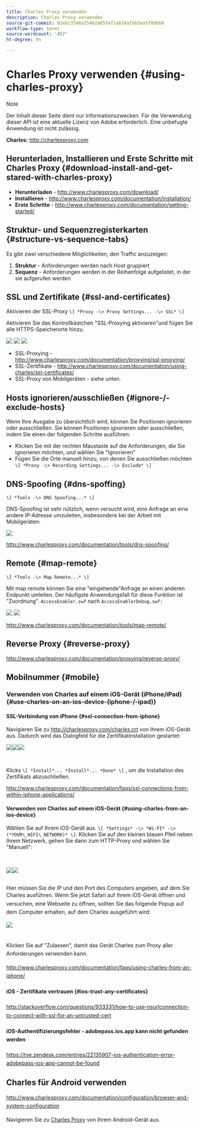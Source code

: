 ```yaml
---
title: Charles Proxy verwenden
description: Charles Proxy verwenden
source-git-commit: 02ebc3548a254b2a6554f1ab34afbb3ea5f09bb8
workflow-type: tm+mt
source-wordcount: '457'
ht-degree: 0%

---
```


# Charles Proxy verwenden {#using-charles-proxy}

>[!NOTE]
>
>Der Inhalt dieser Seite dient nur Informationszwecken. Für die Verwendung dieser API ist eine aktuelle Lizenz von Adobe erforderlich. Eine unbefugte Anwendung ist nicht zulässig.


**Charles:** <http://charlesproxy.com>


## Herunterladen, Installieren und Erste Schritte mit Charles Proxy {#download-install-and-get-stared-with-charles-proxy}

- **Herunterladen** - <http://www.charlesproxy.com/download/>
- **Installieren** - <http://www.charlesproxy.com/documentation/installation/>
- **Erste Schritte** - <http://www.charlesproxy.com/documentation/getting-started/>


## Struktur- und Sequenzregisterkarten {#structure-vs-sequence-tabs}

Es gibt zwei verschiedene Möglichkeiten, den Traffic anzuzeigen:

1. **Struktur** - Anforderungen werden nach Host gruppiert
1. **Sequenz** - Anforderungen werden in der Reihenfolge aufgelistet, in der sie aufgerufen werden


## SSL und Zertifikate {#ssl-and-certificates}

Aktivieren der SSL-Proxy `\[ *Proxy -\> Proxy Settings... -\> SSL* \]`

Aktivieren Sie das Kontrollkästchen &quot;SSL-Proxying aktivieren&quot;und fügen Sie alle HTTPS-Speicherorte hinzu.


![](https://dzf8vqv24eqhg.cloudfront.net/userfiles/258/326/ckfinder/images/ProxySettings.PNG) ![](https://dzf8vqv24eqhg.cloudfront.net/userfiles/258/326/ckfinder/images/SSLSettings.PNG) ![](https://dzf8vqv24eqhg.cloudfront.net/userfiles/258/326/ckfinder/images/AddHttpsLocations.PNG)



- SSL-Proxying - <http://www.charlesproxy.com/documentation/proxying/ssl-proxying/>
- SSL-Zertifikate - <http://www.charlesproxy.com/documentation/using-charles/ssl-certificates/>
- SSL-Proxy von Mobilgeräten - siehe unten.


## Hosts ignorieren/ausschließen {#ignore-/-exclude-hosts}

Wenn Ihre Ausgabe zu übersichtlich wird, können Sie Positionen ignorieren oder ausschließen. Sie können Positionen ignorieren oder ausschließen, indem Sie einen der folgenden Schritte ausführen:

- Klicken Sie mit der rechten Maustaste auf die Anforderungen, die Sie ignorieren möchten, und wählen Sie &quot;Ignorieren&quot;
- Fügen Sie die Orte manuell hinzu, von denen Sie ausschließen möchten `\[ *Proxy -\> Recording Settings... -\> Exclude* \]`


## DNS-Spoofing {#dns-spoffing}

`\[ *Tools -\> DNS Spoofing...* \]`



DNS-Spoofing ist sehr nützlich, wenn versucht wird, eine Anfrage an eine andere IP-Adresse umzuleiten, insbesondere bei der Arbeit mit Mobilgeräten:

![](https://dzf8vqv24eqhg.cloudfront.net/userfiles/258/326/ckfinder/images/DNSSpoofing.PNG)

<http://www.charlesproxy.com/documentation/tools/dns-spoofing/>


## Remote {#map-remote}

`\[ *Tools -\> Map Remote...* \]`



Mit map remote können Sie eine &quot;eingehende&quot;Anfrage an einen anderen Endpunkt umleiten. Der häufigste Anwendungsfall für diese Funktion ist &quot;Zuordnung&quot;. `AccessEnabler.swf` nach `AccessEnablerDebug.swf:`

![](https://dzf8vqv24eqhg.cloudfront.net/userfiles/258/326/ckfinder/images/MapRemote.PNG) ![](https://dzf8vqv24eqhg.cloudfront.net/userfiles/258/326/ckfinder/images/MapRemoteAdd.PNG)

<http://www.charlesproxy.com/documentation/tools/map-remote/>



## Reverse Proxy {#reverse-proxy}

<http://www.charlesproxy.com/documentation/proxying/reverse-proxy/>

## Mobilnummer {#mobile}

### Verwenden von Charles auf einem iOS-Gerät (iPhone/iPad) {#use-charles-on-an-ios-device-(iphone-/-ipad)}

#### SSL-Verbindung von iPhone {#ssl-connection-from-iphone}

Navigieren Sie zu <http://charlesproxy.com/charles.crt> von Ihrem iOS-Gerät aus.  Dadurch wird das Dialogfeld für die Zertifikatinstallation gestartet:

![](https://dzf8vqv24eqhg.cloudfront.net/userfiles/258/326/ckfinder/images/iOSDeviceSSLCertificate1\(1\).PNG)![](https://dzf8vqv24eqhg.cloudfront.net/userfiles/258/326/ckfinder/images/iOSDeviceSSLCertificate2\(1\).PNG)![](https://dzf8vqv24eqhg.cloudfront.net/userfiles/258/326/ckfinder/images/iOSDeviceSSLCertificate3.PNG)

</br>

Klicks `\[ *Install*... *Install*... *Done* \]` , um die Installation des Zertifikats abzuschließen.

<http://www.charlesproxy.com/documentation/faqs/ssl-connections-from-within-iphone-applications/>



#### Verwenden von Charles auf einem iOS-Gerät {#using-charles-from-an-ios-device}

Wählen Sie auf Ihrem iOS-Gerät aus. `\[ *Settings* -\> *Wi-FI* -\> (*YOUR\_WIFI\_NETWORK)* \]`. Klicken Sie auf den kleinen blauen Pfeil neben Ihrem Netzwerk, gehen Sie dann zum HTTP-Proxy und wählen Sie &quot;Manuell&quot;:


</br>

![](https://dzf8vqv24eqhg.cloudfront.net/userfiles/258/326/ckfinder/images/iOSDeviceManualProxy1.png)![](https://dzf8vqv24eqhg.cloudfront.net/userfiles/258/326/ckfinder/images/iOSDeviceManualProxy2.PNG)


</br>
Hier müssen Sie die IP und den Port des Computers angeben, auf dem Sie Charles ausführen. <span style="line-height: 1.6em;">Wenn Sie jetzt Safari auf Ihrem iOS-Gerät öffnen und versuchen, eine Webseite zu öffnen, sollten Sie das folgende Popup auf dem Computer erhalten, auf dem Charles ausgeführt wird:

</br>

![](https://dzf8vqv24eqhg.cloudfront.net/userfiles/258/326/ckfinder/images/iOSDeviceManualProxy3.PNG)

</br>
Klicken Sie auf "Zulassen", damit das Gerät Charles zum Proxy aller Anforderungen verwenden kann.

<http://www.charlesproxy.com/documentation/faqs/using-charles-from-an-iphone/>


#### iOS - Zertifikate vertrauen {#ios-trust-any-certificates}

<http://stackoverflow.com/questions/933331/how-to-use-nsurlconnection-to-connect-with-ssl-for-an-untrusted-cert>

#### iOS-Authentifizierungsfehler - adobepass.ios.app kann nicht gefunden werden

<https://tve.zendesk.com/entries/22135907-ios-authentication-error-adobepass-ios-app-cannot-be-found>


## Charles für Android verwenden

<http://www.charlesproxy.com/documentation/configuration/browser-and-system-configuration>


Navigieren Sie zu [Charles Proxy](http://charlesproxy.com/charles.crt) von Ihrem Android-Gerät aus.
